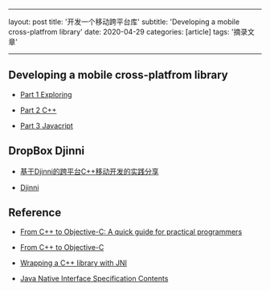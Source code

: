 ﻿---

layout: post
title: '开发一个移动跨平台库'
subtitle: 'Developing a mobile cross-platfrom library'
date: 2020-04-29
categories: [article]
tags: '摘录文章' 

---

## Developing a mobile cross-platfrom library

- [Part 1 Exploring](https://www.skyscanner.net/company-news/developing-mobile-cross-platform-library-part-1-exploring)

- [Part 2 C++](https://www.skyscanner.net/company-news/developing-mobile-cross-platform-library-part-2-c)

- [Part 3 Javacript](https://www.skyscanner.net/company-news/developing-mobile-cross-platform-library-part-3-javascript)

## DropBox Djinni

- [基于Djinni的跨平台C++移动开发的实践分享](../../../assets/pdf/gmtc2018-djinni.pdf)

- [Djinni](https://github.com/dropbox/djinni)

## Reference

- [From C++ to Objective-C: A quick guide for practical programmers](https://www.codeproject.com/Articles/770577/From-Cplusplus-to-Objective-C-A-quick-guide-for-pr)

- [From C++ to Objective-C](http://pierre.chachatelier.fr/programmation/fichiers/cpp-objc-en.pdf)

- [Wrapping a C++ library with JNI](https://thebreakfastpost.com/2012/01/21/wrapping-a-c-library-with-jni-introduction/)

- [Java Native Interface Specification Contents](https://docs.oracle.com/en/java/javase/14/docs/specs/jni/index.html)
